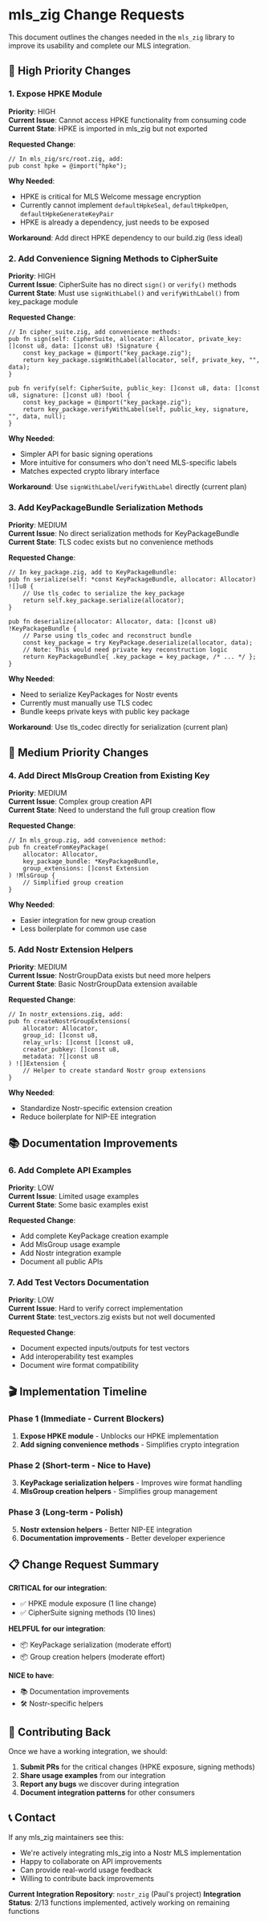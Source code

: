 # mls_zig Change Requests

This document outlines the changes needed in the `mls_zig` library to improve its usability and complete our MLS integration.

## 🎯 High Priority Changes

### 1. Expose HPKE Module 
**Priority**: HIGH  
**Current Issue**: Cannot access HPKE functionality from consuming code  
**Current State**: HPKE is imported in mls_zig but not exported  

**Requested Change**:
```zig
// In mls_zig/src/root.zig, add:
pub const hpke = @import("hpke");
```

**Why Needed**: 
- HPKE is critical for MLS Welcome message encryption
- Currently cannot implement `defaultHpkeSeal`, `defaultHpkeOpen`, `defaultHpkeGenerateKeyPair`
- HPKE is already a dependency, just needs to be exposed

**Workaround**: Add direct HPKE dependency to our build.zig (less ideal)

### 2. Add Convenience Signing Methods to CipherSuite
**Priority**: HIGH  
**Current Issue**: CipherSuite has no direct `sign()` or `verify()` methods  
**Current State**: Must use `signWithLabel()` and `verifyWithLabel()` from key_package module  

**Requested Change**:
```zig
// In cipher_suite.zig, add convenience methods:
pub fn sign(self: CipherSuite, allocator: Allocator, private_key: []const u8, data: []const u8) !Signature {
    const key_package = @import("key_package.zig");
    return key_package.signWithLabel(allocator, self, private_key, "", data);
}

pub fn verify(self: CipherSuite, public_key: []const u8, data: []const u8, signature: []const u8) !bool {
    const key_package = @import("key_package.zig");
    return key_package.verifyWithLabel(self, public_key, signature, "", data, null);
}
```

**Why Needed**:
- Simpler API for basic signing operations
- More intuitive for consumers who don't need MLS-specific labels
- Matches expected crypto library interface

**Workaround**: Use `signWithLabel`/`verifyWithLabel` directly (current plan)

### 3. Add KeyPackageBundle Serialization Methods
**Priority**: MEDIUM  
**Current Issue**: No direct serialization methods for KeyPackageBundle  
**Current State**: TLS codec exists but no convenience methods  

**Requested Change**:
```zig
// In key_package.zig, add to KeyPackageBundle:
pub fn serialize(self: *const KeyPackageBundle, allocator: Allocator) ![]u8 {
    // Use tls_codec to serialize the key_package
    return self.key_package.serialize(allocator);
}

pub fn deserialize(allocator: Allocator, data: []const u8) !KeyPackageBundle {
    // Parse using tls_codec and reconstruct bundle
    const key_package = try KeyPackage.deserialize(allocator, data);
    // Note: This would need private key reconstruction logic
    return KeyPackageBundle{ .key_package = key_package, /* ... */ };
}
```

**Why Needed**:
- Need to serialize KeyPackages for Nostr events
- Currently must manually use TLS codec
- Bundle keeps private keys with public key package

**Workaround**: Use tls_codec directly for serialization (current plan)

## 🔧 Medium Priority Changes

### 4. Add Direct MlsGroup Creation from Existing Key
**Priority**: MEDIUM  
**Current Issue**: Complex group creation API  
**Current State**: Need to understand the full group creation flow  

**Requested Change**:
```zig
// In mls_group.zig, add convenience method:
pub fn createFromKeyPackage(
    allocator: Allocator,
    key_package_bundle: *KeyPackageBundle,
    group_extensions: []const Extension
) !MlsGroup {
    // Simplified group creation
}
```

**Why Needed**:
- Easier integration for new group creation
- Less boilerplate for common use case

### 5. Add Nostr Extension Helpers
**Priority**: MEDIUM  
**Current Issue**: NostrGroupData exists but need more helpers  
**Current State**: Basic NostrGroupData extension available  

**Requested Change**:
```zig
// In nostr_extensions.zig, add:
pub fn createNostrGroupExtensions(
    allocator: Allocator,
    group_id: []const u8,
    relay_urls: []const []const u8,
    creator_pubkey: []const u8,
    metadata: ?[]const u8
) ![]Extension {
    // Helper to create standard Nostr group extensions
}
```

**Why Needed**:
- Standardize Nostr-specific extension creation
- Reduce boilerplate for NIP-EE integration

## 📚 Documentation Improvements

### 6. Add Complete API Examples
**Priority**: LOW  
**Current Issue**: Limited usage examples  
**Current State**: Some basic examples exist  

**Requested Change**:
- Add complete KeyPackage creation example
- Add MlsGroup usage example
- Add Nostr integration example
- Document all public APIs

### 7. Add Test Vectors Documentation
**Priority**: LOW  
**Current Issue**: Hard to verify correct implementation  
**Current State**: test_vectors.zig exists but not well documented  

**Requested Change**:
- Document expected inputs/outputs for test vectors
- Add interoperability test examples
- Document wire format compatibility

## 🎬 Implementation Timeline

### Phase 1 (Immediate - Current Blockers)
1. **Expose HPKE module** - Unblocks our HPKE implementation
2. **Add signing convenience methods** - Simplifies crypto integration

### Phase 2 (Short-term - Nice to Have)  
3. **KeyPackage serialization helpers** - Improves wire format handling
4. **MlsGroup creation helpers** - Simplifies group management

### Phase 3 (Long-term - Polish)
5. **Nostr extension helpers** - Better NIP-EE integration
6. **Documentation improvements** - Better developer experience

## 📋 Change Request Summary

**CRITICAL for our integration**:
- ✅ HPKE module exposure (1 line change)
- ✅ CipherSuite signing methods (10 lines)

**HELPFUL for our integration**:
- 📦 KeyPackage serialization (moderate effort)
- 📦 Group creation helpers (moderate effort)

**NICE to have**:
- 📚 Documentation improvements
- 🛠️ Nostr-specific helpers

## 🤝 Contributing Back

Once we have a working integration, we should:
1. **Submit PRs** for the critical changes (HPKE exposure, signing methods)
2. **Share usage examples** from our integration
3. **Report any bugs** we discover during integration
4. **Document integration patterns** for other consumers

## 📞 Contact

If any mls_zig maintainers see this:
- We're actively integrating mls_zig into a Nostr MLS implementation
- Happy to collaborate on API improvements
- Can provide real-world usage feedback
- Willing to contribute back improvements

**Current Integration Repository**: `nostr_zig` (Paul's project)
**Integration Status**: 2/13 functions implemented, actively working on remaining functions